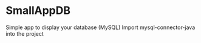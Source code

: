# SmallAppDB
Simple app to display your database (MySQL)
Import mysql-connector-java into the project
